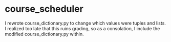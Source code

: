# course_scheduler

I rewrote course_dictionary.py to change which values were tuples and lists. I realized too late that this ruins grading,
so as a consolation, I include the modified course_dictionary.py within.
